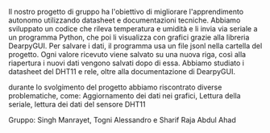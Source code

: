 Il nostro progetto di gruppo ha l'obiettivo di migliorare l'apprendimento autonomo utilizzando datasheet e documentazioni tecniche. 
Abbiamo sviluppato un codice che rileva temperatura e umidità e li invia via seriale a un programma Python, che poi li visualizza con grafici grazie alla libreria DearpyGUI.
Per salvare i dati, il programma usa un file jsonl nella cartella del progetto. Ogni valore ricevuto viene salvato su una nuova riga, così alla riapertura i nuovi dati vengono salvati dopo di essa.
Abbiamo studiato i datasheet del DHT11 e rele, oltre alla documentazione di DearpyGUI.

durante lo svolgimento del progetto abbiamo riscontrato diverse problematiche, come:
Aggiornamento dei dati nei grafici, Lettura della seriale, lettura dei dati del sensore DHT11


Gruppo: Singh Manrayet, Togni Alessandro e Sharif Raja Abdul Ahad
